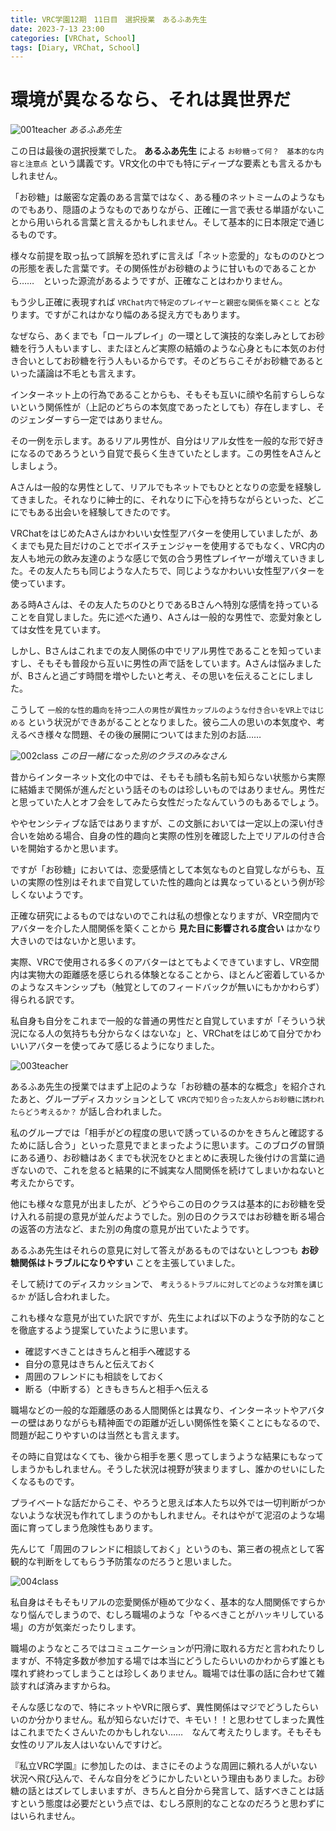 ```yaml
---
title: VRC学園12期　11日目　選択授業　あるふあ先生
date: 2023-7-13 23:00
categories: [VRChat, School]
tags: [Diary, VRChat, School]
---
```


# 環境が異なるなら、それは異世界だ

![001teacher](/assets/img/2023/07/vrc230713-001.png)
_あるふあ先生_

この日は最後の選択授業でした。 **あるふあ先生** による `お砂糖って何？　基本的な内容と注意点` という講義です。VR文化の中でも特にディープな要素とも言えるかもしれません。

「お砂糖」は厳密な定義のある言葉ではなく、ある種のネットミームのようなものでもあり、隠語のようなものでありながら、正確に一言で表せる単語がないことから用いられる言葉と言えるかもしれません。そして基本的に日本限定で通じるものです。

様々な前提を取っ払って誤解を恐れずに言えば「ネット恋愛的」なもののひとつの形態を表した言葉です。その関係性がお砂糖のように甘いものであることから……　といった源流があるようですが、正確なことはわかりません。

もう少し正確に表現すれば `VRChat内で特定のプレイヤーと親密な関係を築くこと` となります。ですがこれはかなり幅のある捉え方でもあります。

なぜなら、あくまでも「ロールプレイ」の一環として演技的な楽しみとしてお砂糖を行う人もいますし、またほとんど実際の結婚のような心身ともに本気のお付き合いとしてお砂糖を行う人もいるからです。そのどちらこそがお砂糖であるといった議論は不毛とも言えます。

インターネット上の行為であることからも、そもそも互いに顔や名前すらしらないという関係性が（上記のどちらの本気度であったとしても）存在しますし、そのジェンダーすら一定ではありません。

その一例を示します。あるリアル男性が、自分はリアル女性を一般的な形で好きになるのであろうという自覚で長らく生きていたとします。この男性をAさんとしましょう。

Aさんは一般的な男性として、リアルでもネットでもひととなりの恋愛を経験してきました。それなりに紳士的に、それなりに下心を持ちながらといった、どこにでもある出会いを経験してきたのです。

VRChatをはじめたAさんはかわいい女性型アバターを使用していましたが、あくまでも見た目だけのことでボイスチェンジャーを使用するでもなく、VRC内の友人も地元の飲み友達のような感じで気の合う男性プレイヤーが増えていきました。その友人たちも同じような人たちで、同じようなかわいい女性型アバターを使っています。

ある時Aさんは、その友人たちのひとりであるBさんへ特別な感情を持っていることを自覚しました。先に述べた通り、Aさんは一般的な男性で、恋愛対象としては女性を見ています。

しかし、Bさんはこれまでの友人関係の中でリアル男性であることを知っていますし、そもそも普段から互いに男性の声で話をしています。Aさんは悩みましたが、Bさんと過ごす時間を増やしたいと考え、その思いを伝えることにしました。

こうして `一般的な性的趣向を持つ二人の男性が異性カップルのような付き合いをVR上ではじめる` という状況ができあがることとなりました。彼ら二人の思いの本気度や、考えるべき様々な問題、その後の展開についてはまた別のお話……

![002class](/assets/img/2023/07/vrc230713-002.png)
_この日一緒になった別のクラスのみなさん_

昔からインターネット文化の中では、そもそも顔も名前も知らない状態から実際に結婚まで関係が進んだという話そのものは珍しいものではありません。男性だと思っていた人とオフ会をしてみたら女性だったなんていうのもあるでしょう。

ややセンシティブな話ではありますが、この文脈においては一定以上の深い付き合いを始める場合、自身の性的趣向と実際の性別を確認した上でリアルの付き合いを開始するかと思います。

ですが「お砂糖」においては、恋愛感情として本気なものと自覚しながらも、互いの実際の性別はそれまで自覚していた性的趣向とは異なっているという例が珍しくないようです。

正確な研究によるものではないのでこれは私の想像となりますが、VR空間内でアバターを介した人間関係を築くことから **見た目に影響される度合い** はかなり大きいのではないかと思います。

実際、VRCで使用される多くのアバターはとてもよくできていますし、VR空間内は実物大の距離感を感じられる体験となることから、ほとんど密着しているかのようなスキンシップも（触覚としてのフィードバックが無いにもかかわらず）得られる訳です。

私自身も自分をこれまで一般的な普通の男性だと自覚していますが「そういう状況になる人の気持ちも分からなくはないな」と、VRChatをはじめて自分でかわいいアバターを使ってみて感じるようになりました。

![003teacher](/assets/img/2023/07/vrc230713-003.png)

あるふあ先生の授業ではまず上記のような「お砂糖の基本的な概念」を紹介されたあと、グループディスカッションとして `VRC内で知り合った友人からお砂糖に誘われたらどう考えるか？` が話し合われました。

私のグループでは「相手がどの程度の思いで誘っているのかをきちんと確認するために話し合う」といった意見でまとまったように思います。このブログの冒頭にある通り、お砂糖はあくまでも状況をひとまとめに表現した後付けの言葉に過ぎないので、これを怠ると結果的に不誠実な人間関係を続けてしまいかねないと考えたからです。

他にも様々な意見が出ましたが、どうやらこの日のクラスは基本的にお砂糖を受け入れる前提の意見が並んだようでした。別の日のクラスではお砂糖を断る場合の返答の方法など、また別の角度の意見が出ていたようです。

あるふあ先生はそれらの意見に対して答えがあるものではないとしつつも **お砂糖関係はトラブルになりやすい** ことを主張していました。

そして続けてのディスカッションで、 `考えうるトラブルに対してどのような対策を講じるか` が話し合われました。

これも様々な意見が出ていた訳ですが、先生によれば以下のような予防的なことを徹底するよう提案していたように思います。

- 確認すべきことはきちんと相手へ確認する
- 自分の意見はきちんと伝えておく
- 周囲のフレンドにも相談をしておく
- 断る（中断する）ときもきちんと相手へ伝える

職場などの一般的な距離感のある人間関係とは異なり、インターネットやアバターの壁はありながらも精神面での距離が近しい関係性を築くことにもなるので、問題が起こりやすいのは当然とも言えます。

その時に自覚はなくても、後から相手を悪く思ってしまうような結果にもなってしまうかもしれません。そうした状況は視野が狭まりますし、誰かのせいにしたくなるものです。

プライベートな話だからこそ、やろうと思えば本人たち以外では一切判断がつかないような状況も作れてしまうのかもしれません。それはやがて泥沼のような場面に育ってしまう危険性もあります。

先んじて「周囲のフレンドに相談しておく」というのも、第三者の視点として客観的な判断をしてもらう予防策なのだろうと思いました。

![004class](/assets/img/2023/07/vrc230713-004.png)

私自身はそもそもリアルの恋愛関係が極めて少なく、基本的な人間関係ですらかなり悩んでしまうので、むしろ職場のような「やるべきことがハッキリしている場」の方が気楽だったりします。

職場のようなところではコミュニケーションが円滑に取れる方だと言われたりしますが、不特定多数が参加する場では本当にどうしたらいいのかわからず誰とも喋れず終わってしまうことは珍しくありません。職場では仕事の話に合わせて雑談すれば済みますからね。

そんな感じなので、特にネットやVRに限らず、異性関係はマジでどうしたらいいのか分かりません。私が知らないだけで、キモい！！と思わせてしまった異性はこれまでたくさんいたのかもしれない……　なんて考えたりします。そもそも女性のリアル友人はいないんですけど。

『私立VRC学園』に参加したのは、まさにそのような周囲に頼れる人がいない状況へ飛び込んで、そんな自分をどうにかしたいという理由もありました。お砂糖の話とはズレてしまいますが、きちんと自分から発言して、話すべきことは話すという態度は必要だという点では、むしろ原則的なことなのだろうと思わずにはいられません。
